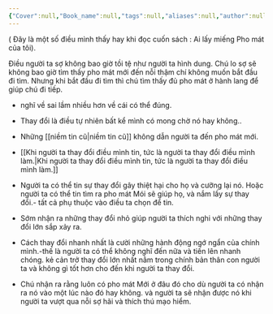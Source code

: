 ```yaml
---
{"Cover":null,"Book_name":null,"tags":null,"aliases":null,"author":null,"link":null,"dg-publish":true,"banner":"https://images.unsplash.com/photo-1603398737422-a6b2a2ff297f?ixlib=rb-4.0.3&q=85&fm=jpg&crop=entropy&cs=srgb&w=3600","permalink":"/Book_ Reading 2024/Những câu nói hay trong sách/Nỗi sợ/","dgPassFrontmatter":true,"noteIcon":"2","created":"2024-01-19T05:28:27.659+07:00","updated":"2023-12-21T17:56:41.000+07:00"}
---
```


( Đây là một số điều mình thấy hay khi đọc cuốn sách : Ai  lấy miếng Pho mát của tôi).

Điều người ta sợ không bao giờ tồi tệ như người ta hình dung.
Chú lo sợ sẽ không bao giờ tìm thấy pho mát mới đến nỗi thậm chí không muốn bắt đầu đi tìm.
Nhưng khi bắt đầu đi tìm thì chú tìm thấy đủ pho mát ở hành lang để giúp chú đi tiếp.

- nghĩ về sai lầm nhiều hơn về cái có thể đúng.
- Thay đổi là điều tự nhiên bất kể mình có mong chờ nó hay không..
- Những [[niềm tin cũ\|niềm tin cũ]] không dẫn người ta đến pho mát mới.
- [[Khi người ta thay đổi điều mình tin, tức là người ta thay đổi điều mình làm.\|Khi người ta thay đổi điều mình tin, tức là người ta thay đổi điều mình làm.]]
- Người ta có thể tin sự thay đổi gây thiệt hại cho họ và cưỡng lại nó. Hoặc người ta có thể tin tìm ra pho mát Mói sẽ giúp họ, và nắm lấy sự thay đổi.- tất cả phụ thuộc vào điều ta chọn để tin.
- Sớm nhận ra những thay đổi nhỏ giúp người ta thích nghi với những thay đổi lớn sắp xảy ra.
- Cách thay đổi nhanh nhất là cười những hành động ngớ ngẩn của chính mình.-thế là người ta có thể không nghĩ đến nữa và tiến lên nhanh chóng.
kẻ cản trở thay đổi lớn nhất nằm trong chính bản thân con người ta và không gì tốt hơn cho đến khi người ta thay đổi.

- Chú nhận ra rằng luôn có pho mát Mới ở đâu đó cho dù người ta có nhận ra nó vào một lúc nào đó hay không. và người ta sẽ nhận được nó khi người ta vượt qua nỗi sợ hãi và thích thú mạo hiểm.

